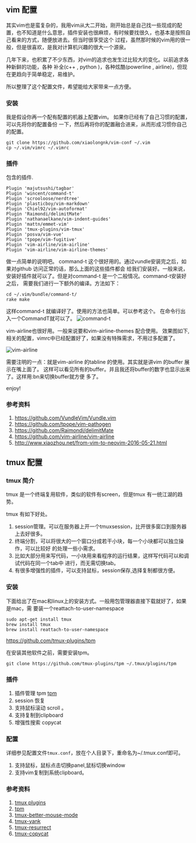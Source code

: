 ## vim 配置
其实vim也是蛮复杂的，我用vim从大二开始，刚开始总是自己找一些现成的配置，也不知道是什么意思，插件安装也很麻烦，有时候要找很久，也基本是按照自己看来的方式，随便放进去。但当时很享受这个
过程，虽然那时候的vim用的很一般，但是很喜欢，是我对计算机兴趣的很大一个源泉。

几年下来，也积累了不少东西，对vim的追求也发生过比较大的变化。以前追求各种新鲜的功能，各种
补全(c++ , python )，各种炫酷(powerline , airline)，但现在更趋向于简单稳定，易维护。

所以整理了这个配置文件，希望能给大家带来一点方便。

### 安装

我是假设你再一个配有配置的机器上配置vim。 如果你已经有了自己习惯的配置，可以先将你的配置备份
一下，然后再将你的配置融合进来，从而形成习惯你自己的配置。

```
git clone https://github.com/xiaolongnk/vim-conf ~/.vim
cp ~/.vim/vimrc ~/.vimrc
```

### 插件

包含的插件.
```shell
Plugin 'majutsushi/tagbar'
Plugin 'wincent/command-t'
Plugin 'scrooloose/nerdtree'
Plugin 'plasticboy/vim-markdown'
Plugin 'Chiel92/vim-autoformat'
Plugin 'Raimondi/delimitMate'
Plugin 'nathanaelkane/vim-indent-guides'
Plugin 'mattn/emmet-vim'
Plugin 'tmux-plugins/vim-tmux'
Plugin 'posva/vim-vue'
Plugin 'tpope/vim-fugitive'
Plugin 'vim-airline/vim-airline'
Plugin 'vim-airline/vim-airline-themes'

```

做一点简单的说明吧。
command-t 这个很好用的。通过vundle安装完之后，如果对github 访问正常的话，那么上面的这些插件都会
给我们安装好。一般来说，安装好插件就可以了。但是对command-t 是一个二般情况。command-t安装好之后，
需要我们进行一下额外的编译。方法如下：

```
cd ~/.vim/bundle/command-t/
rake make
```
这样command-t 就编译好了。使用的方法也简单。可以参考这个。 在命令行出入一个CommandT就可以了。
![command-t](https://raw.githubusercontent.com/wincent/command-t/media/command-t.gif)

vim-airline也很好用。一般来说要和vim-airline-themes 配合使用。
效果图如下,相关的配置，vimrc中已经配置好了，如果没有特殊需求，不用过多配置了。

![vim-airline](https://camo.githubusercontent.com/ba79534309330accd776a8d2a0712f7c4037d7f9/68747470733a2f2f662e636c6f75642e6769746875622e636f6d2f6173736574732f3330363530322f313037323632332f34346332393261302d313439352d313165332d396365362d6463616461336631633533362e676966)

需要注明的一点：就是vim-airline 的tabline 的使用。其实就是讲vim 的buffer 展示在嘴上面了。
这样可以看见所有的buffer。并且我还将buffer的数字也显示出来了。这样用:bn来切换buffer就方便
多了。

enjoy! 

### 参考资料
1. https://github.com/VundleVim/Vundle.vim 
2. https://github.com/tpope/vim-pathogen
3. https://github.com/Raimondi/delimitMate
4. https://github.com/vim-airline/vim-airline
5. http://www.xiaozhou.net/from-vim-to-neovim-2016-05-21.html
## tmux 配置


### tmux 简介
tmux 是一个终端复用软件，类似的软件有screen，但是tmux 有一统江湖的趋势。

tmux 有如下好处。
1. session管理。可以在服务器上开一个tmuxsession，比开很多窗口到服务器上去好很多。
2. 终端分割，可以将很大的一个窗口分成若干小块，每一个小块都可以独立操作，可以比较好
的处理一些小需求。
3. 比如大部分用来写代码，一小块用来看程序的运行结果，这样写代码可以和调试代码在同一个tab中
进行，而无需切换tab。
4. 有很多增强性的插件，可以支持鼠标，session保存,选择复制都很方便。

### 安装

下面给出了在mac和linux上的安装方式。一般用包管理器直接下载就好了，如果是mac，需
要装一个reattach-to-user-namespace

```
sudo apt-get install tmux
brew install tmux
brew install reattach-to-user-namespace
```
https://github.com/tmux-plugins/tpm

在安装其他软件之前，需要安装tpm。

```
git clone https://github.com/tmux-plugins/tpm ~/.tmux/plugins/tpm
```

### 插件

1. 插件管理 tpm [tpm](https://github.com/tmux-plugins/tpm)
2. session 恢复
3. 支持鼠标滚动 scroll 。
4. 支持复制到clipboard
5. 增强性搜索 copycat

### 配置
详细参见配置文件`tmux.conf`，放在个人目录下，重命名为~/.tmux.conf即可。

1. 支持鼠标，鼠标点击切换panel,鼠标切换window
2. 支持vim复制到系统clipboard。



### 参考资料

1. [tmux plugins](https://github.com/tmux-plugins)
2. [tpm](https://github.com/tmux-plugins/tpm)
3. [tmux-better-mouse-mode](https://github.com/NHDaly/tmux-better-mouse-mode)
4. [tmux-yank](https://github.com/tmux-plugins/tmux-yank)
5. [tmux-resurrect](https://github.com/tmux-plugins/tmux-resurrect`)
6. [tmux-copycat](https://github.com/tmux-plugins/tmux-copycat)

